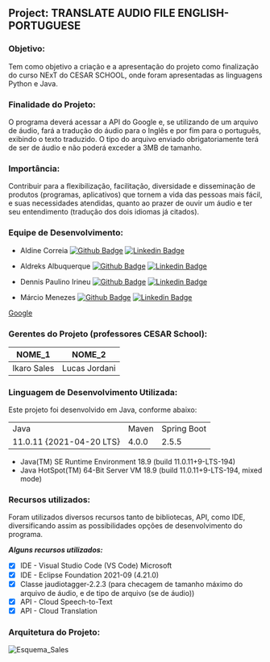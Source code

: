 ## Project: TRANSLATE AUDIO FILE ENGLISH-PORTUGUESE

### Objetivo:
  Tem como objetivo a criação e a apresentação do projeto como finalização do curso NExT do CESAR SCHOOL, onde foram apresentadas as linguagens Python e Java.

### Finalidade do Projeto:
  O programa deverá acessar a API do Google e, se utilizando de um arquivo de áudio, fará a tradução do áudio para o Inglês e por fim para o português, exibindo o texto traduzido. O tipo do arquivo enviado obrigatoriamente terá de ser de áudio e não poderá exceder a 3MB de tamanho.
  
### Importância:
  Contribuir para a flexibilização, facilitação, diversidade e disseminação de produtos (programas, aplicativos) que tornem a vida das pessoas mais fácil, e suas necessidades atendidas, quanto ao prazer de ouvir um áudio e ter seu entendimento (tradução dos dois idiomas já citados). 

### Equipe de Desenvolvimento:

- Aldine Correia 
[![Github Badge](https://img.shields.io/badge/-Github-000?style=flat-square&logo=Github&logoColor=white&link=https:https://github.com/aldinecorreia)](https://github.com/aldinecorreia)
[![Linkedin Badge](https://img.shields.io/badge/-LinkedIn-blue?style=flat-square&logo=Linkedin&logoColor=white&link=//linkedin.com/in/aldine-correia-3098847b)](//linkedin.com/in/aldine-correia-3098847b)

- Aldreks Albuquerque 
[![Github Badge](https://img.shields.io/badge/-Github-000?style=flat-square&logo=Github&logoColor=white&link=https://github.com/Aldreks)](https://github.com/Aldreks)
[![Linkedin Badge](https://img.shields.io/badge/-LinkedIn-blue?style=flat-square&logo=Linkedin&logoColor=white&link=//linkedin.com/in/aldreks-albuquerque-92b46797)](//linkedin.com/in/aldreks-albuquerque-92b46797)

- Dennis Paulino Irineu 
[![Github Badge](https://img.shields.io/badge/-Github-000?style=flat-square&logo=Github&logoColor=white&link=https://github.com/DennisIrineu)](https://github.com/DennisIrineu)
[![Linkedin Badge](https://img.shields.io/badge/-LinkedIn-blue?style=flat-square&logo=Linkedin&logoColor=white&link=https://www.linkedin.com/in/dennis-irineu-642925170/)](https://www.linkedin.com/in/dennis-irineu-642925170/)

- Márcio Menezes 
[![Github Badge](https://img.shields.io/badge/-Github-000?style=flat-square&logo=Github&logoColor=white&link=https://github.com/Marcio-msf)](https://github.com/Marcio-msf)
[![Linkedin Badge](https://img.shields.io/badge/-LinkedIn-blue?style=flat-square&logo=Linkedin&logoColor=white&link=https://www.linkedin.com/in/marcio-menezes/)](https://www.linkedin.com/in/marcio-menezes/)

[Google](https://www.google.com/)

### Gerentes do Projeto (professores CESAR School):

|     NOME_1     |     NOME_2      |
|----------------|-----------------|
|  Ikaro Sales   |  Lucas Jordani  |

### Linguagem de Desenvolvimento Utilizada:
  Este projeto foi desenvolvido em Java, conforme abaixo: 
  
  <table>
  <tr>
    <td>Java</td>
    <td>Maven</td>    
    <td>Spring Boot</td>
  </tr>
  <tr>
    <td>11.0.11 {2021-04-20 LTS}</td> 
    <td>4.0.0</td>
    <td>2.5.5</td>
  </tr>
</table>

  - Java(TM) SE Runtime Environment 18.9 (build 11.0.11+9-LTS-194)
  - Java HotSpot(TM) 64-Bit Server VM 18.9 (build 11.0.11+9-LTS-194, mixed mode)

### Recursos utilizados:
  Foram utilizados diversos recursos tanto de bibliotecas, API, como IDE, diversificando assim as possibilidades opções de desenvolvimento do programa.
  
***Alguns recursos utilizados:***
- [x] IDE - Visual Studio Code (VS Code) Microsoft
- [x] IDE - Eclipse Foundation 2021-09 (4.21.0)
- [x] Classe jaudiotagger-2.2.3 (para checagem de tamanho máximo do arquivo de áudio, e de tipo de arquivo (se de áudio))
- [x] API - Cloud Speech-to-Text 
- [x] API - Cloud Translation 

### Arquitetura do Projeto:

![Esquema_Sales](https://user-images.githubusercontent.com/89612983/139459371-b08d02a7-0be3-41f7-b0dc-56f62a578cda.jpg)

